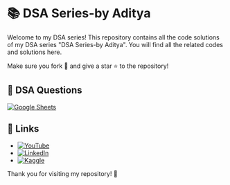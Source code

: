 # 📚 DSA Series-by Aditya

Welcome to my DSA series! This repository contains all the code solutions of my DSA series "DSA Series-by Aditya". You will find all the related codes and solutions here. 

Make sure you fork 🍴 and give a star ⭐ to the repository!

## 🎯 DSA Questions
 [![Google Sheets](https://img.shields.io/badge/Google%20Sheets-DSA%20Sheet-brightgreen?logo=googlesheets)](https://docs.google.com/spreadsheets/d/1sN1Cq6aOA8phX8XcjEzFonZ-Zsg29Qdg0wRwg4boV7Y/edit?usp=sharing)

## 🔗 Links
- [![YouTube](https://img.shields.io/badge/YouTube-Channel-red?logo=youtube)](https://www.youtube.com/channel/UC7TkVcTXGrpsUeXf92Bevaw)
- [![LinkedIn](https://img.shields.io/badge/LinkedIn-Profile-blue?logo=linkedin)](https://www.linkedin.com/in/aditya-goyal-252698221/)
- [![Kaggle](https://img.shields.io/badge/Kaggle-Profile-lightblue?logo=kaggle)](https://www.kaggle.com/goyaladi)


Thank you for visiting my repository! 🙏
